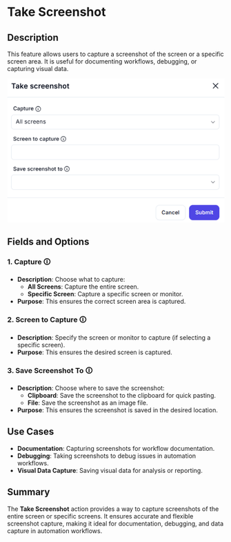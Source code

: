 # Take Screenshot  

## Description

This feature allows users to capture a screenshot of the screen or a specific screen area. It is useful for documenting workflows, debugging, or capturing visual data.  

![Take Screenshot](take-screenshot.png)  

## Fields and Options  

### 1. **Capture** 🛈

- **Description**: Choose what to capture:  
  - **All Screens**: Capture the entire screen.  
  - **Specific Screen**: Capture a specific screen or monitor.  
- **Purpose**: This ensures the correct screen area is captured.  

### 2. **Screen to Capture** 🛈

- **Description**: Specify the screen or monitor to capture (if selecting a specific screen).  
- **Purpose**: This ensures the desired screen is captured.  

### 3. **Save Screenshot To** 🛈

- **Description**: Choose where to save the screenshot:  
  - **Clipboard**: Save the screenshot to the clipboard for quick pasting.  
  - **File**: Save the screenshot as an image file.  
- **Purpose**: This ensures the screenshot is saved in the desired location.  

## Use Cases

- **Documentation**: Capturing screenshots for workflow documentation.  
- **Debugging**: Taking screenshots to debug issues in automation workflows.  
- **Visual Data Capture**: Saving visual data for analysis or reporting.  

## Summary  

The **Take Screenshot** action provides a way to capture screenshots of the entire screen or specific screens. It ensures accurate and flexible screenshot capture, making it ideal for documentation, debugging, and data capture in automation workflows.
